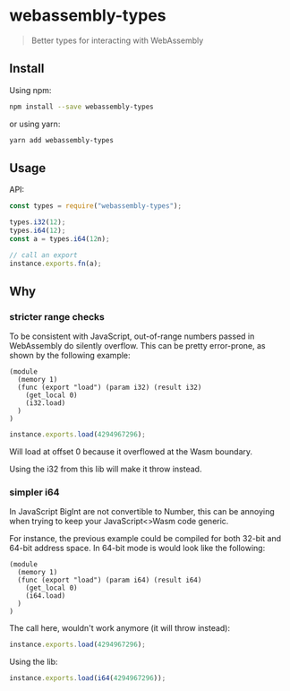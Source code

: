 # webassembly-types

> Better types for interacting with WebAssembly

## Install

Using npm:

```sh
npm install --save webassembly-types
```

or using yarn:

```sh
yarn add webassembly-types
```

## Usage

API:
```js
const types = require("webassembly-types");

types.i32(12);
types.i64(12);
const a = types.i64(12n);

// call an export
instance.exports.fn(a);
```

## Why

### stricter range checks

To be consistent with JavaScript, out-of-range numbers passed in WebAssembly do silently overflow.
This can be pretty error-prone, as shown by the following example:

```wast
(module
  (memory 1)
  (func (export "load") (param i32) (result i32)
    (get_local 0)
    (i32.load)
  )
)
```

```js
instance.exports.load(4294967296);
```

Will load at offset 0 because it overflowed at the Wasm boundary.

Using the i32 from this lib will make it throw instead.

### simpler i64

In JavaScript BigInt are not convertible to Number, this can be annoying when trying to keep your JavaScript<>Wasm code generic.

For instance, the previous example could be compiled for both 32-bit and 64-bit address space. In 64-bit mode is would look like the following:

```wast
(module
  (memory 1)
  (func (export "load") (param i64) (result i64)
    (get_local 0)
    (i64.load)
  )
)
```

The call here, wouldn't work anymore (it will throw instead):
```js
instance.exports.load(4294967296);
```

Using the lib:
```js
instance.exports.load(i64(4294967296));
```
